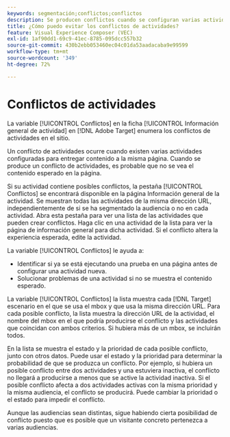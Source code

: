 ```yaml
---
keywords: segmentación;conflictos;conflictos
description: Se producen conflictos cuando se configuran varias actividades para entregar contenido en la misma página. Obtenga información sobre cómo evitar conflictos al utilizar Adobe Target.
title: ¿Cómo puedo evitar los conflictos de actividades?
feature: Visual Experience Composer (VEC)
exl-id: 1af90dd1-69c9-41ec-8785-095dcc557b32
source-git-commit: 430b2ebb053460ec04c01da53aadacaba9e99599
workflow-type: tm+mt
source-wordcount: '349'
ht-degree: 72%

---
```


# Conflictos de actividades

La variable [!UICONTROL Conflictos] en la ficha [!UICONTROL Información general de actividad] en [!DNL Adobe Target] enumera los conflictos de actividades en el sitio.

Un conflicto de actividades ocurre cuando existen varias actividades configuradas para entregar contenido a la misma página. Cuando se produce un conflicto de actividades, es probable que no se vea el contenido esperado en la página.

Si su actividad contiene posibles conflictos, la pestaña [!UICONTROL Conflictos] se encontrará disponible en la página Información general de la actividad. Se muestran todas las actividades de la misma dirección URL, independientemente de si se ha segmentado la audiencia o no en cada actividad. Abra esta pestaña para ver una lista de las actividades que pueden crear conflictos. Haga clic en una actividad de la lista para ver la página de información general para dicha actividad. Si el conflicto altera la experiencia esperada, edite la actividad.

La variable [!UICONTROL Conflictos] le ayuda a:

* Identificar si ya se está ejecutando una prueba en una página antes de configurar una actividad nueva.
* Solucionar problemas de una actividad si no se muestra el contenido esperado.

La variable [!UICONTROL Conflictos] la lista muestra cada [!DNL Target] escenario en el que se usa el mbox y que usa la misma dirección URL. Para cada posible conflicto, la lista muestra la dirección URL de la actividad, el nombre del mbox en el que podría producirse el conflicto y las actividades que coincidan con ambos criterios. Si hubiera más de un mbox, se incluirán todos.

En la lista se muestra el estado y la prioridad de cada posible conflicto, junto con otros datos. Puede usar el estado y la prioridad para determinar la probabilidad de que se produzca un conflicto. Por ejemplo, si hubiera un posible conflicto entre dos actividades y una estuviera inactiva, el conflicto no llegará a producirse a menos que se active la actividad inactiva. Si el posible conflicto afecta a dos actividades activas con la misma prioridad y la misma audiencia, el conflicto se producirá. Puede cambiar la prioridad o el estado para impedir el conflicto.

Aunque las audiencias sean distintas, sigue habiendo cierta posibilidad de conflicto puesto que es posible que un visitante concreto pertenezca a varias audiencias.
